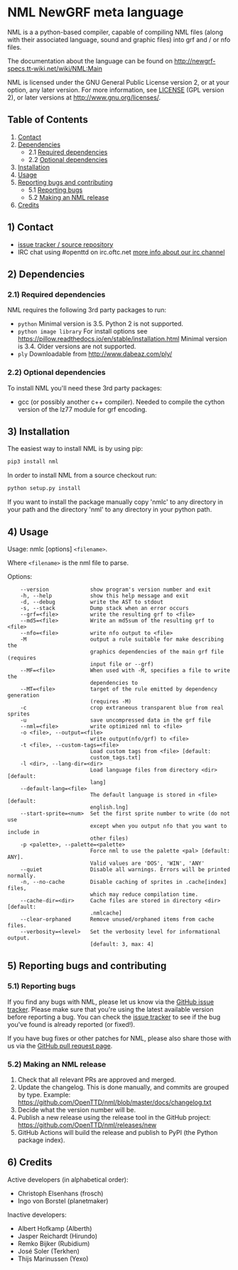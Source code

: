 # NML NewGRF meta language

NML is a a python-based compiler, capable of compiling NML files (along
with their associated language, sound and graphic files) into grf
and / or nfo files.

The documentation about the language can be found on
http://newgrf-specs.tt-wiki.net/wiki/NML:Main

NML is licensed under the GNU General Public License version 2, or at
your option, any later version. For more information, see [LICENSE](https://github.com/OpenTTD/nml/blob/master/LICENSE)
(GPL version 2), or later versions at http://www.gnu.org/licenses/.

## Table of Contents

1. [Contact](#1-contact)
2. [Dependencies](#2-dependencies)
    * 2.1 [Required dependencies](#21-required-dependencies)
    * 2.2 [Optional dependencies](#22-optional-dependencies)
3. [Installation](#3-installation)
4. [Usage](#4-usage)
5. [Reporting bugs and contributing](#5-reporting-bugs-and-contributing)
    * 5.1 [Reporting bugs](#51-reporting-bugs)
    * 5.2 [Making an NML release](#52-making-an-nml-release)
6. [Credits](#6-credits)

## 1) Contact

- [issue tracker / source repository](https://github.com/OpenTTD/nml)
- IRC chat using #openttd on irc.oftc.net [more info about our irc channel](https://wiki.openttd.org/Irc)

## 2) Dependencies

### 2.1) Required dependencies

NML requires the following 3rd party packages to run:

- `python`
  Minimal version is 3.5. Python 2 is not supported.
- `python image library`
  For install options see https://pillow.readthedocs.io/en/stable/installation.html
  Minimal version is 3.4. Older versions are not supported.
- `ply`
  Downloadable from http://www.dabeaz.com/ply/

### 2.2) Optional dependencies

To install NML you'll need these 3rd party packages:

- gcc (or possibly another c++ compiler).
  Needed to compile the cython version of the lz77 module for grf encoding.

## 3) Installation

The easiest way to install NML is by using pip:

```bash
pip3 install nml
```

In order to install NML from a source checkout run:

```bash
python setup.py install
```

If you want to install the package manually copy 'nmlc' to any directory
in your path and the directory 'nml' to any directory in your python path.

## 4) Usage

Usage: nmlc [options] `<filename>`.

Where `<filename>` is the nml file to parse.

Options:

```
    --version             show program's version number and exit
    -h, --help            show this help message and exit
    -d, --debug           write the AST to stdout
    -s, --stack           Dump stack when an error occurs
    --grf=<file>          write the resulting grf to <file>
    --md5=<file>          Write an md5sum of the resulting grf to <file>
    --nfo=<file>          write nfo output to <file>
    -M                    output a rule suitable for make describing the
                          graphics dependencies of the main grf file (requires
                          input file or --grf)
    --MF=<file>           When used with -M, specifies a file to write the
                          dependencies to
    --MT=<file>           target of the rule emitted by dependency generation
                          (requires -M)
    -c                    crop extraneous transparent blue from real sprites
    -u                    save uncompressed data in the grf file
    --nml=<file>          write optimized nml to <file>
    -o <file>, --output=<file>
                          write output(nfo/grf) to <file>
    -t <file>, --custom-tags=<file>
                          Load custom tags from <file> [default:
                          custom_tags.txt]
    -l <dir>, --lang-dir=<dir>
                          Load language files from directory <dir> [default:
                          lang]
    --default-lang=<file>
                          The default language is stored in <file> [default:
                          english.lng]
    --start-sprite=<num>  Set the first sprite number to write (do not use
                          except when you output nfo that you want to include in
                          other files)
    -p <palette>, --palette=<palette>
                          Force nml to use the palette <pal> [default: ANY].
                          Valid values are 'DOS', 'WIN', 'ANY'
    --quiet               Disable all warnings. Errors will be printed normally.
    -n, --no-cache        Disable caching of sprites in .cache[index] files,
                          which may reduce compilation time.
    --cache-dir=<dir>     Cache files are stored in directory <dir> [default:
                          .nmlcache]
    --clear-orphaned      Remove unused/orphaned items from cache files.
    --verbosity=<level>   Set the verbosity level for informational output.
                          [default: 3, max: 4]
```

## 5) Reporting bugs and contributing

### 5.1) Reporting bugs

If you find any bugs with NML, please let us know via the [GitHub issue tracker](https://github.com/OpenTTD/nml/issues).
Please make sure that you're using the latest available version before reporting a bug. You can check the [issue tracker](https://github.com/OpenTTD/nml/issues) to see if the bug you've found is already reported (or fixed!).

If you have bug fixes or other patches for NML, please also share those with us via the [GitHub pull request page](https://github.com/OpenTTD/nml/pulls).

### 5.2) Making an NML release

1. Check that all relevant PRs are approved and merged.
2. Update the changelog.
This is done manually, and commits are grouped by type.
Example: https://github.com/OpenTTD/nml/blob/master/docs/changelog.txt
3. Decide what the version number will be.
4. Publish a new release using the release tool in the GitHub project: https://github.com/OpenTTD/nml/releases/new
5. GitHub Actions will build the release and publish to PyPI (the Python package index).


## 6) Credits

Active developers (in alphabetical order):

- Christoph Elsenhans (frosch)
- Ingo von Borstel (planetmaker)

Inactive developers:

- Albert Hofkamp (Alberth)
- Jasper Reichardt (Hirundo)
- Remko Bijker (Rubidium)
- José Soler (Terkhen)
- Thijs Marinussen (Yexo)
